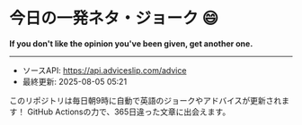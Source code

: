 # 今日の一発ネタ・ジョーク 😄



**If you don't like the opinion you've been given, get another one.**

---
- ソースAPI: https://api.adviceslip.com/advice
- 最終更新: 2025-08-05 05:21

このリポジトリは毎日朝9時に自動で英語のジョークやアドバイスが更新されます！
GitHub Actionsの力で、365日違った文章に出会えます。
